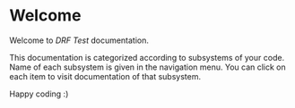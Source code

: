 
# Welcome

Welcome to *DRF Test* documentation. 

This documentation is categorized according to subsystems of your code.
Name of each subsystem is given in the navigation menu. You can click on 
each item to visit documentation of that subsystem.

Happy coding :)
        